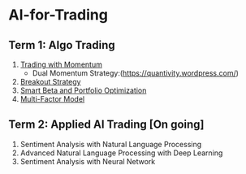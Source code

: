 # AI-for-Trading

## Term 1: Algo Trading
1. [Trading with Momentum](project_1_starter.ipynb)
   * Dual Momentum Strategy:(https://quantivity.wordpress.com/)
2. [Breakout Strategy](clean_project_2_starter.ipynb)
3. [Smart Beta and Portfolio Optimization](Final_project_3_starter.ipynb)
4. [Multi-Factor Model](Final_project_4_starter_v3.ipynb)

## Term 2: Applied AI Trading [On going]
1. Sentiment Analysis with Natural Language Processing
2. Advanced Natural Language Processing with Deep Learning
3. Sentiment Analysis with Neural Network
